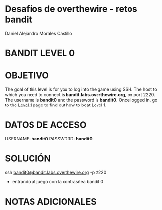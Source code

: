 
# Desafíos de overthewire - retos bandit 
Daniel Alejandro Morales Castillo




# BANDIT LEVEL 0

# OBJETIVO


The goal of this level is for you to log into the game using SSH. The host to which you need to connect is **bandit.labs.overthewire.org**, on port 2220. The username is **bandit0** and the password is **bandit0**. Once logged in, go to the [Level 1](https://overthewire.org/wargames/bandit/bandit1.html) page to find out how to beat Level 1.


# DATOS DE ACCESO

USERNAME: **bandit0**
PASSWORD: **bandit0**


# SOLUCIÓN

ssh bandit0@bandit.labs.overthewire.org  -p 2220

- entrando al juego 
con la contrasñea bandit 0


# NOTAS ADICIONALES 



